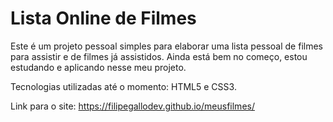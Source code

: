 # Lista Online de Filmes
Este é um projeto pessoal simples para elaborar uma lista pessoal de filmes para assistir e de filmes já assistidos. Ainda está bem no começo, estou estudando e aplicando nesse meu projeto.

Tecnologias utilizadas até o momento: HTML5 e CSS3.

Link para o site: https://filipegallodev.github.io/meusfilmes/
